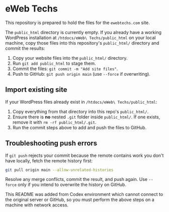 # eWeb Techs

This repository is prepared to hold the files for the `ewebtechs.com` site.

The `public_html` directory is currently empty. If you already have a working
WordPress installation at `/htdocs/eWeb\ Techs/public_html` on your local
machine, copy those files into this repository's `public_html/` directory and
commit the results:

1. Copy your website files into the `public_html/` directory.
2. Run `git add public_html` to stage them.
3. Commit the files: `git commit -m "Add site files"`.
4. Push to GitHub: `git push origin main` (use `--force` if overwriting).

## Import existing site

If your WordPress files already exist in `/htdocs/eWeb\ Techs/public_html`:

1. Copy everything from that directory into this repo's `public_html/`.
2. Ensure there is **no** nested `.git` folder inside `public_html/`.
   If one exists, remove it with `rm -rf public_html/.git`.
3. Run the commit steps above to add and push the files to GitHub.

## Troubleshooting push errors

If `git push` rejects your commit because the remote contains work you
don't have locally, fetch the remote history first:

```bash
git pull origin main --allow-unrelated-histories
```

Resolve any merge conflicts, commit the result, and push again. Use
`--force` only if you intend to overwrite the history on GitHub.

This README was added from Codex environment which cannot connect to the
original server or GitHub, so you must perform the above steps on a machine
with network access.
